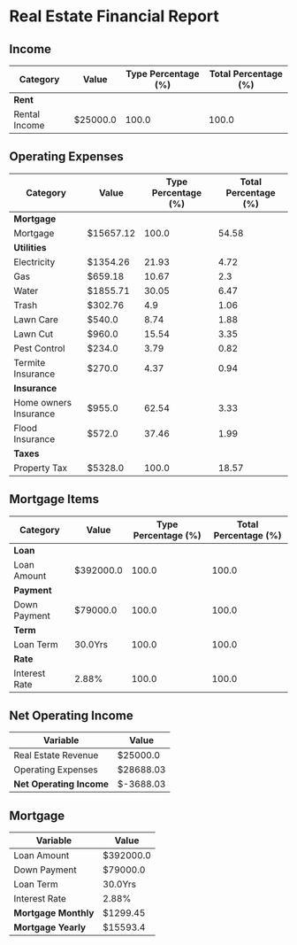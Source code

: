 # Real Estate Financial Report
## Income
|Category| Value | Type Percentage (%) | Total Percentage (%)|
|--|--|--|--|
|**Rent**| | | |
|Rental Income|$25000.0|100.0|100.0|
## Operating Expenses
|Category| Value | Type Percentage (%) | Total Percentage (%)|
|--|--|--|--|
|**Mortgage**| | | |
|Mortgage|$15657.12|100.0|54.58|
|**Utilities**| | | |
|Electricity|$1354.26|21.93|4.72|
|Gas|$659.18|10.67|2.3|
|Water|$1855.71|30.05|6.47|
|Trash|$302.76|4.9|1.06|
|Lawn Care|$540.0|8.74|1.88|
|Lawn Cut|$960.0|15.54|3.35|
|Pest Control|$234.0|3.79|0.82|
|Termite Insurance|$270.0|4.37|0.94|
|**Insurance**| | | |
|Home owners Insurance|$955.0|62.54|3.33|
|Flood Insurance|$572.0|37.46|1.99|
|**Taxes**| | | |
|Property Tax|$5328.0|100.0|18.57|
## Mortgage Items
|Category| Value | Type Percentage (%) | Total Percentage (%)|
|--|--|--|--|
|**Loan**| | | |
|Loan Amount|$392000.0|100.0|100.0|
|**Payment**| | | |
|Down Payment|$79000.0|100.0|100.0|
|**Term**| | | |
|Loan Term|30.0Yrs|100.0|100.0|
|**Rate**| | | |
|Interest Rate|2.88%|100.0|100.0|
## Net Operating Income
|Variable| Value |
|--|--|
|Real Estate Revenue|$25000.0|
|Operating Expenses|$28688.03|
|**Net Operating Income**|$-3688.03|
## Mortgage
|Variable| Value |
|--|--|
|Loan Amount|$392000.0|
|Down Payment|$79000.0|
|Loan Term |30.0Yrs|
|Interest Rate|2.88%|
|**Mortgage Monthly**|$1299.45|
|**Mortgage Yearly**|$15593.4|
